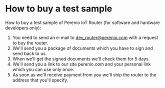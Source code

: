 # How to buy a test sample
How to buy a test sample of Perenio IoT Router (for software and hardware developers only):
1. You need to send an e-mail to dev_router@perenio.com with a request to buy the router.
2. We'll send you a package of documents which you have to sign and send back to us.
3. When we'll get the signed documents we'll check them for 5 days.
4. We'll send you a link to our site perenio.com and your personal link which you can use only once.
5. As soon as we'll receive payment from you we'll ship the router to the address that you'll specify.
